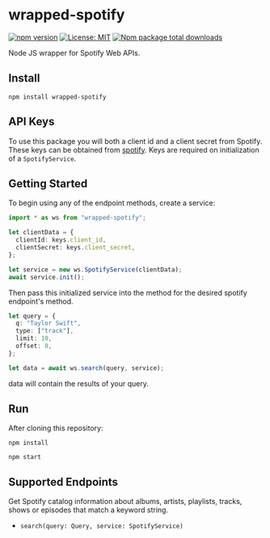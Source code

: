 # wrapped-spotify

[![npm version](https://img.shields.io/npm/v/axios.svg?style=flat-square)](https://www.npmjs.org/package/wrapped-spotify)
[![License: MIT](https://img.shields.io/badge/License-MIT-yellow.svg)](https://opensource.org/licenses/MIT)
[![Npm package total downloads](https://badgen.net/npm/dt/wrapped-spotify)](https://www.npmjs.org/package/wrapped-spotify)

Node JS wrapper for Spotify Web APIs.

## Install

`npm install wrapped-spotify`

## API Keys

To use this package you will both a client id and a client secret from Spotify. These keys can be obtained from [spotify](https://developer.spotify.com/documentation/web-api/quick-start/). Keys are required on initialization of a `SpotifyService`.

## Getting Started

To begin using any of the endpoint methods, create a service:

```ts
import * as ws from "wrapped-spotify";

let clientData = {
  clientId: keys.client_id,
  clientSecret: keys.client_secret,
};

let service = new ws.SpotifyService(clientData);
await service.init();
```

Then pass this initialized service into the method for the desired spotify endpoint's method.

```ts
let query = {
  q: "Taylor Swift",
  type: ["track"],
  limit: 10,
  offset: 0,
};

let data = await ws.search(query, service);
```

data will contain the results of your query.

## Run

After cloning this repository:

`npm install`

`npm start`

## Supported Endpoints

Get Spotify catalog information about albums, artists, playlists, tracks, shows or episodes that match a keyword string.

- `search(query: Query, service: SpotifyService)`
